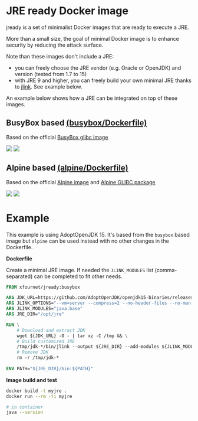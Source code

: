 # JRE ready Docker image
jready is a set of minimalist Docker images that are ready to execute a JRE.

More than a small size, the goal of minimal Docker image is to enhance security by reducing the attack surface.

Note than these images don't include a JRE:
* you can freely choose the JRE vendor (e.g. Oracle or OpenJDK) and version (tested from 1.7 to 15)
* with JRE 9 and higher, you can freely build your own minimal JRE thanks to [jlink](https://docs.oracle.com/en/java/javase/15/docs/specs/man/jlink.html). See example below.

An example below shows how a JRE can be integrated on top of these images.

## BusyBox based [(busybox/Dockerfile)](https://github.com/xfournet/jready/blob/main/busybox/Dockerfile)

Based on the official [BusyBox glibc image](https://hub.docker.com/_/busybox)

[![](https://images.microbadger.com/badges/version/xfournet/jready:busybox-1.33.0.svg)](https://microbadger.com/images/xfournet/jready:busybox-1.33.0)
[![](https://images.microbadger.com/badges/image/xfournet/jready:busybox-1.33.0.svg)](https://microbadger.com/images/xfournet/jready:busybox-1.33.0)


## Alpine based [(alpine/Dockerfile)](https://github.com/xfournet/jready/blob/main/alpine/Dockerfile)

Based on the official [Alpine image](https://hub.docker.com/_/alpine) and [Alpine GLIBC package](https://github.com/sgerrand/alpine-pkg-glibc)

[![](https://images.microbadger.com/badges/version/xfournet/jready:alpine-3.13.3.svg)](https://microbadger.com/images/xfournet/jready:alpine-3.13.3)
[![](https://images.microbadger.com/badges/image/xfournet/jready:alpine-3.13.3.svg)](https://microbadger.com/images/xfournet/jready:alpine-3.13.3)

# Example

This example is using AdoptOpenJDK 15. It's based from the `busybox` based image but `alpine` can be used instead with no other changes in the Dockerfile. 

**Dockerfile**

Create a minimal JRE image. If needed the `JLINK_MODULES` list (comma-separated) can be completed to fit other needs.

```Dockerfile
FROM xfournet/jready:busybox

ARG JDK_URL=https://github.com/AdoptOpenJDK/openjdk15-binaries/releases/download/jdk-15%2B36/OpenJDK15U-jdk_x64_linux_hotspot_15_36.tar.gz
ARG JLINK_OPTIONS="--vm=server --compress=2 --no-header-files --no-man-pages"
ARG JLINK_MODULES="java.base"
ARG JRE_DIR="/opt/jre"

RUN \
    # Download and extract JDK
    wget ${JDK_URL} -O - | tar xz -C /tmp && \
    # Build customized JRE
    /tmp/jdk-*/bin/jlink --output ${JRE_DIR} --add-modules ${JLINK_MODULES} ${JLINK_OPTIONS} && \
    # Remove JDK
    rm -r /tmp/jdk-* 
    
ENV PATH="${JRE_DIR}/bin:${PATH}"    
``` 

**Image build and test**

```bash
docker build -t myjre .
docker run --rm -ti myjre

# in container
java --version
```
